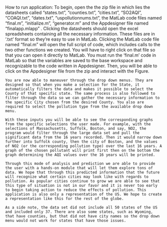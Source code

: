 How to run application:
	To begin, open the the zip file in which lies the datasheets called “states.txt”, “counties.txt”,  “cities.txt”, “SO2AQI”, “COAQI.txt”, “dates.txt”,  “uspollutionnums.txt”, the MatLab code files named “final.m”, “initialize.m”, “generator.m” and the Appdesigner file named “finalapp.mlapp” . Clicking the datasheets should open the excel spreadsheets containing all the necessary information. These files are in ‘.txt’ format so they’re easy to use in MatLab. Clicking the MatLab code file named “final.m” will open the full script of code, which includes calls to the two other functions we created. You will have to right click on that file so that you can open it directly to MatLab. You must run the ‘final.m’ code in MatLab so that the variables are saved to the base workspace and recognizable to the code written in Appdesigner. Then, you will be able to click on the Appdesigner file from the zip and interact with the Figure.

	You are now able to maneuver through the drop down menus. They are designed so that when you make a selection for the State, it automatically filters the data and makes it possible to select the County of that specific state. The same process is also followed to filter through the data so we can gather the necessary information to the specific City chosen from the desired County. You also are required to select the pollution type from the available drop down menu.

	With these inputs you will be able to see the corresponding graphs from the specific selections the user made. For example, with the selections of Massachusetts, Suffolk, Boston, and say, NO2, the program would filter through the large data set and pull the significant data from the 16 years recorded. Then it would narrow down further into Suffolk county, then the city of Boston, and the values of NO2 (or the corresponding pollution type) over the last 16 years. A graph of the chosen pollutant will print first then on the bottom the graph determining the AQI values over the 16 years will be printed.
	
	Through this mode of analysis and prediction we are able to provide the user with a hands-on module that will let them explore tons of data. We hope that through this predicted information that the future will recognize what certain cities may look like with regards to pollution. As popular cities continue to grow we are able to see that this type of situation is not in our favor and it is never too early to begin taking action to reduce the effects of pollution. This application is also only a representation of the US. We hope to create a representation like this for the rest of the globe.

	As a side note, the data set did not include all 50 states of the US and included only 37. There are also some states, such as Wyoming, that have counties, but that did not have city names so the drop down menu would not work for states that have those issues. 
